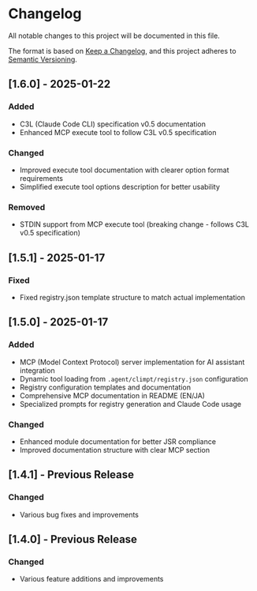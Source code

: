 # Changelog

All notable changes to this project will be documented in this file.

The format is based on [Keep a Changelog](https://keepachangelog.com/en/1.0.0/),
and this project adheres to [Semantic Versioning](https://semver.org/spec/v2.0.0.html).

## [1.6.0] - 2025-01-22

### Added
- C3L (Claude Code CLI) specification v0.5 documentation
- Enhanced MCP execute tool to follow C3L v0.5 specification

### Changed
- Improved execute tool documentation with clearer option format requirements
- Simplified execute tool options description for better usability

### Removed
- STDIN support from MCP execute tool (breaking change - follows C3L v0.5 specification)

## [1.5.1] - 2025-01-17

### Fixed
- Fixed registry.json template structure to match actual implementation

## [1.5.0] - 2025-01-17

### Added
- MCP (Model Context Protocol) server implementation for AI assistant integration
- Dynamic tool loading from `.agent/climpt/registry.json` configuration
- Registry configuration templates and documentation
- Comprehensive MCP documentation in README (EN/JA)
- Specialized prompts for registry generation and Claude Code usage

### Changed
- Enhanced module documentation for better JSR compliance
- Improved documentation structure with clear MCP section

## [1.4.1] - Previous Release

### Changed
- Various bug fixes and improvements

## [1.4.0] - Previous Release

### Changed
- Various feature additions and improvements